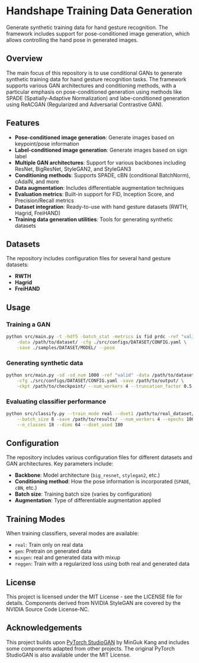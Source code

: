 # Handshape Training Data Generation

Generate synthetic training data for hand gesture recognition. The framework includes support for pose-conditioned image generation, which allows controlling the hand pose in generated images.

## Overview

The main focus of this repository is to use conditional GANs to generate synthetic training data for hand gesture recognition tasks. The framework supports various GAN architectures and conditioning methods, with a particular emphasis on pose-conditioned generation using methods like SPADE (Spatially-Adaptive Normalization) and labe-conditioned generation using ReACGAN (Regularized and Adversarial Contrastive GAN).

## Features

- **Pose-conditioned image generation**: Generate images based on keypoint/pose information
- **Label-conditioned image generation**: Generate images based on sign label
- **Multiple GAN architectures**: Support for various backbones including ResNet, BigResNet, StyleGAN2, and StyleGAN3
- **Conditioning methods**: Supports SPADE, cBN (conditional BatchNorm), cAdaIN, and more
- **Data augmentation**: Includes differentiable augmentation techniques
- **Evaluation metrics**: Built-in support for FID, Inception Score, and Precision/Recall metrics
- **Dataset integration**: Ready-to-use with hand gesture datasets (RWTH, Hagrid, FreiHAND)
- **Training data generation utilities**: Tools for generating synthetic datasets

## Datasets

The repository includes configuration files for several hand gesture datasets:
- **RWTH**
- **Hagrid**
- **FreiHAND**

## Usage

### Training a GAN

```bash
python src/main.py -t -hdf5 -batch_stat -metrics is fid prdc -ref "valid" \
    -data /path/to/dataset/ -cfg ./src/configs/DATASET/CONFIG.yaml \
    -save ./samples/DATASET/MODEL/ --pose
```

### Generating synthetic data

```bash
python src/main.py -sd -sd_num 1000 -ref "valid" -data /path/to/dataset/ \
    -cfg ./src/configs/DATASET/CONFIG.yaml -save /path/to/output/ \
    -ckpt /path/to/checkpoint/ --num_workers 4 --truncation_factor 0.5 --pose
```

### Evaluating classifier performance

```bash
python src/classify.py --train_mode real --dset1 /path/to/real_dataset/ \
    --batch_size 8 -save /path/to/results/ --num_workers 4 --epochs 100 \
    --n_classes 18 --dims 64 --dset_used 180
```

## Configuration

The repository includes various configuration files for different datasets and GAN architectures. Key parameters include:

- **Backbone**: Model architecture (`big_resnet`, `stylegan2`, etc.)
- **Conditioning method**: How the pose information is incorporated (`SPADE`, `cBN`, etc.)
- **Batch size**: Training batch size (varies by configuration)
- **Augmentation**: Type of differentiable augmentation applied

## Training Modes

When training classifiers, several modes are available:
- `real`: Train only on real data
- `gen`: Pretrain on generated data
- `mixgen`: real and generated data with mixup
- `reggen`: Train with a regularized loss using both real and generated data

## License

This project is licensed under the MIT License - see the LICENSE file for details. Components derived from NVIDIA StyleGAN are covered by the NVIDIA Source Code License-NC.

## Acknowledgements

This project builds upon [PyTorch StudioGAN](https://github.com/POSTECH-CVLab/PyTorch-StudioGAN) by MinGuk Kang and includes some components adapted from other projects. The original PyTorch StudioGAN is also available under the MIT License.
